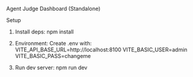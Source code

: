 Agent Judge Dashboard (Standalone)

Setup
1) Install deps:
   npm install

2) Environment:
   Create .env with:
   VITE_API_BASE_URL=http://localhost:8100
   VITE_BASIC_USER=admin
   VITE_BASIC_PASS=changeme

3) Run dev server:
   npm run dev


